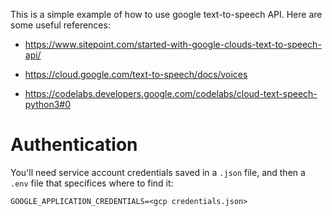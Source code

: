 This is a simple example of how to use google text-to-speech API. Here are some useful references:

- https://www.sitepoint.com/started-with-google-clouds-text-to-speech-api/

- https://cloud.google.com/text-to-speech/docs/voices

- https://codelabs.developers.google.com/codelabs/cloud-text-speech-python3#0

# Authentication

You'll need service account credentials saved in a `.json` file, and then a `.env` file that specifices where to find it:

```
GOOGLE_APPLICATION_CREDENTIALS=<gcp credentials.json>
```
